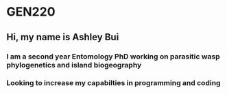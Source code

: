 # GEN220

## Hi, my name is Ashley Bui 

### I am a second year Entomology PhD working on parasitic wasp phylogenetics and island biogeography

### Looking to increase my capabilties in programming and coding
